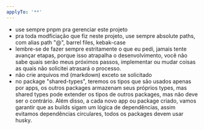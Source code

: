 ```yaml
---
applyTo: '**'
---
```

- use sempre pnpm pra gerenciar este projeto
- pra toda modficiação que fiz neste projeto, use sempre absolute paths, com alias path "@", barrel files, kebak-case
- lembre-se de fazer sempre estritamente o que eu pedi, jamais tente avançar etapas, porque isso atrapalha o desenvolvimento, você não sabe quais serão meus próximos passos, implementar ou mudar coisas as quais não solicitei atrasará o processo.
- não crie arquivos md (markdown) exceto se solicitado
- no package "shared-types", teremos os tipos que são usados apenas por apps, os outros packages armazenam seus próprios types, mas shared types pode extender os tipos de outros packages, mas não deve ser o contrário. Além disso, a cada novo app ou package criado, vamos garantir que as builds sigam um lógica de dependências, assim evitamos dependências circulares, todos os packages devem usar husky.